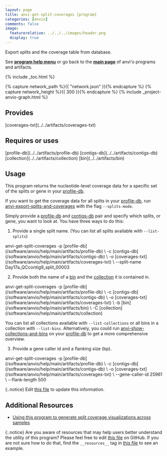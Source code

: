 ```yaml
---
layout: page
title: anvi-get-split-coverages [program]
categories: [anvio]
comments: false
image:
  featurerelative: ../../../images/header.png
  display: true
---
```


Export splits and the coverage table from database.

See **[program help menu](../../../vignette#anvi-get-split-coverages)** or go back to the **[main page](../../)** of anvi'o programs and artifacts.


{% include _toc.html %}
<div id="svg" class="subnetwork"></div>
{% capture network_path %}{{ "network.json" }}{% endcapture %}
{% capture network_height %}{{ 300 }}{% endcapture %}
{% include _project-anvio-graph.html %}


## Provides

<p style="text-align: left" markdown="1"><span class="artifact-p">[coverages-txt](../../artifacts/coverages-txt)</span></p>

## Requires or uses

<p style="text-align: left" markdown="1"><span class="artifact-r">[profile-db](../../artifacts/profile-db)</span> <span class="artifact-r">[contigs-db](../../artifacts/contigs-db)</span> <span class="artifact-r">[collection](../../artifacts/collection)</span> <span class="artifact-r">[bin](../../artifacts/bin)</span></p>

## Usage


This program returns the nucleotide-level coverage data for a specific set of the splits or gene in your <span class="artifact-n">[profile-db](/software/anvio/help/main/artifacts/profile-db)</span>. 

If you want to get the coverage data for all splits in your <span class="artifact-n">[profile-db](/software/anvio/help/main/artifacts/profile-db)</span>, run <span class="artifact-n">[anvi-export-splits-and-coverages](/software/anvio/help/main/programs/anvi-export-splits-and-coverages)</span> with the flag `--splits-mode`. 

Simply provide a <span class="artifact-n">[profile-db](/software/anvio/help/main/artifacts/profile-db)</span> and <span class="artifact-n">[contigs-db](/software/anvio/help/main/artifacts/contigs-db)</span> pair and specify which splits, or gene, you want to look at. You have three ways to do this: 

1.  Provide a single split name. (You can list all splits available with `--list-splits`)

<div class="codeblock" markdown="1">
anvi&#45;get&#45;split&#45;coverages &#45;p <span class="artifact&#45;n">[profile&#45;db](/software/anvio/help/main/artifacts/profile&#45;db)</span> \
                         &#45;c <span class="artifact&#45;n">[contigs&#45;db](/software/anvio/help/main/artifacts/contigs&#45;db)</span> \
                         &#45;o <span class="artifact&#45;n">[coverages&#45;txt](/software/anvio/help/main/artifacts/coverages&#45;txt)</span> \ 
                         &#45;&#45;split&#45;name Day17a_QCcontig9_split_00003
</div>


2. Provide both the name of a <span class="artifact-n">[bin](/software/anvio/help/main/artifacts/bin)</span> and the <span class="artifact-n">[collection](/software/anvio/help/main/artifacts/collection)</span> it is contained in. 

<div class="codeblock" markdown="1">
anvi&#45;get&#45;split&#45;coverages &#45;p <span class="artifact&#45;n">[profile&#45;db](/software/anvio/help/main/artifacts/profile&#45;db)</span> \
                         &#45;c <span class="artifact&#45;n">[contigs&#45;db](/software/anvio/help/main/artifacts/contigs&#45;db)</span> \
                         &#45;o <span class="artifact&#45;n">[coverages&#45;txt](/software/anvio/help/main/artifacts/coverages&#45;txt)</span> \ 
                         &#45;b <span class="artifact&#45;n">[bin](/software/anvio/help/main/artifacts/bin)</span> \
                         &#45;C <span class="artifact&#45;n">[collection](/software/anvio/help/main/artifacts/collection)</span>
</div>

You can list all collections available with `--list-collections` or all bins in a collection with `--list-bins`. Alternatively, you could run <span class="artifact-n">[anvi-show-collections-and-bins](/software/anvio/help/main/programs/anvi-show-collections-and-bins)</span> on your <span class="artifact-n">[profile-db](/software/anvio/help/main/artifacts/profile-db)</span> to get a more comprehensive overview. 

3. Provide a gene caller id and a flanking size (bp).

<div class="codeblock" markdown="1">
anvi&#45;get&#45;split&#45;coverages &#45;p <span class="artifact&#45;n">[profile&#45;db](/software/anvio/help/main/artifacts/profile&#45;db)</span> \
                         &#45;c <span class="artifact&#45;n">[contigs&#45;db](/software/anvio/help/main/artifacts/contigs&#45;db)</span> \
                         &#45;o <span class="artifact&#45;n">[coverages&#45;txt](/software/anvio/help/main/artifacts/coverages&#45;txt)</span> \ 
                         &#45;&#45;gene&#45;caller&#45;id 25961 \
                         &#45;&#45;flank&#45;length 500
</div>


{:.notice}
Edit [this file](https://github.com/merenlab/anvio/tree/master/anvio/docs/programs/anvi-get-split-coverages.md) to update this information.


## Additional Resources


* [Using this program to generate split coverage visualizations across samples](http://merenlab.org/2019/11/25/visualizing-coverages/#visualize-only-the-coverage-of-a-split-across-samples)


{:.notice}
Are you aware of resources that may help users better understand the utility of this program? Please feel free to edit [this file](https://github.com/merenlab/anvio/tree/master/bin/anvi-get-split-coverages) on GitHub. If you are not sure how to do that, find the `__resources__` tag in [this file](https://github.com/merenlab/anvio/blob/master/bin/anvi-interactive) to see an example.
